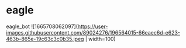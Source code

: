 # eagle
eagle_bot 
![1665708062097](https://user-images.githubusercontent.com/89024276/196564015-66eaec6d-e623-463b-865e-19c63c3c0b35.jpeg | width=100) 
